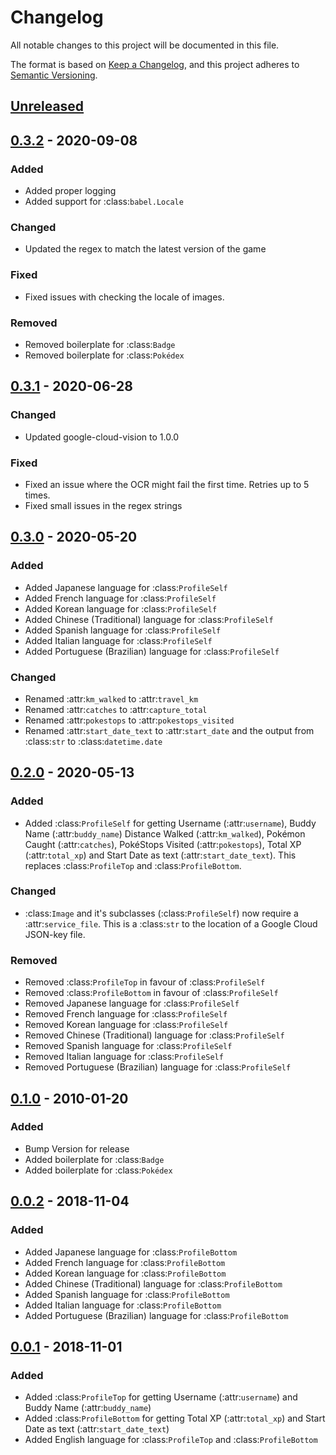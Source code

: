 # Changelog
All notable changes to this project will be documented in this file.

The format is based on [Keep a Changelog](https://keepachangelog.com/en/1.0.0/),
and this project adheres to [Semantic Versioning](https://semver.org/spec/v2.0.0.html).

## [Unreleased]

## [0.3.2] - 2020-09-08
### Added
- Added proper logging
- Added support for :class:`babel.Locale`

### Changed
- Updated the regex to match the latest version of the game

### Fixed
- Fixed issues with checking the locale of images.

### Removed
- Removed boilerplate for :class:`Badge`
- Removed boilerplate for :class:`Pokédex`



## [0.3.1] - 2020-06-28
### Changed
- Updated google-cloud-vision to 1.0.0

### Fixed
- Fixed an issue where the OCR might fail the first time. Retries up to 5 times.
- Fixed small issues in the regex strings


## [0.3.0] - 2020-05-20
### Added
- Added Japanese language for :class:`ProfileSelf`
- Added French language for :class:`ProfileSelf`
- Added Korean language for :class:`ProfileSelf`
- Added Chinese (Traditional) language for :class:`ProfileSelf`
- Added Spanish language for :class:`ProfileSelf`
- Added Italian language for :class:`ProfileSelf`
- Added Portuguese (Brazilian) language for :class:`ProfileSelf`

### Changed
- Renamed :attr:`km_walked` to :attr:`travel_km`
- Renamed :attr:`catches` to :attr:`capture_total`
- Renamed :attr:`pokestops` to :attr:`pokestops_visited`
- Renamed :attr:`start_date_text` to :attr:`start_date` and the output from :class:`str` to :class:`datetime.date`

## [0.2.0] - 2020-05-13
### Added
- Added :class:`ProfileSelf` for getting Username (:attr:`username`), Buddy Name (:attr:`buddy_name`)
Distance Walked (:attr:`km_walked`), Pokémon Caught (:attr:`catches`),
PokéStops Visited (:attr:`pokestops`), Total XP (:attr:`total_xp`) and Start Date as text (:attr:`start_date_text`).
This replaces :class:`ProfileTop` and :class:`ProfileBottom`.

### Changed
- :class:`Image` and it's subclasses (:class:`ProfileSelf`) now require a :attr:`service_file`.
This is a :class:`str` to the location of a Google Cloud JSON-key file.


### Removed
- Removed :class:`ProfileTop` in favour of :class:`ProfileSelf`
- Removed :class:`ProfileBottom` in favour of :class:`ProfileSelf`
- Removed Japanese language for :class:`ProfileSelf`
- Removed French language for :class:`ProfileSelf`
- Removed Korean language for :class:`ProfileSelf`
- Removed Chinese (Traditional) language for :class:`ProfileSelf`
- Removed Spanish language for :class:`ProfileSelf`
- Removed Italian language for :class:`ProfileSelf`
- Removed Portuguese (Brazilian) language for :class:`ProfileSelf`

## [0.1.0] - 2010-01-20
### Added
- Bump Version for release
- Added boilerplate for :class:`Badge`
- Added boilerplate for :class:`Pokédex`

## [0.0.2] - 2018-11-04
### Added
- Added Japanese language for :class:`ProfileBottom`
- Added French language for :class:`ProfileBottom`
- Added Korean language for :class:`ProfileBottom`
- Added Chinese (Traditional) language for :class:`ProfileBottom`
- Added Spanish language for :class:`ProfileBottom`
- Added Italian language for :class:`ProfileBottom`
- Added Portuguese (Brazilian) language for :class:`ProfileBottom`

## [0.0.1] - 2018-11-01
### Added
- Added :class:`ProfileTop` for getting Username (:attr:`username`) and Buddy Name (:attr:`buddy_name`)
- Added :class:`ProfileBottom` for getting Total XP (:attr:`total_xp`) and Start Date as text (:attr:`start_date_text`)
- Added English language for :class:`ProfileTop` and :class:`ProfileBottom`

[Unreleased]: https://github.com/TrainerDex/PogoOCR/compare/0.3.2...develop
[0.3.2]: https://github.com/TrainerDex/PogoOCR/compare/0.3.1...0.3.2
[0.3.1]: https://github.com/TrainerDex/PogoOCR/compare/0.3.0...0.3.1
[0.3.0]: https://github.com/TrainerDex/PogoOCR/compare/0.2.0...0.3.0
[0.2.0]: https://github.com/TrainerDex/PogoOCR/compare/0.1.0...0.2.0
[0.1.0]: https://github.com/TrainerDex/PogoOCR/compare/0.0.2...0.1.0
[0.0.2]: https://github.com/TrainerDex/PogoOCR/compare/0.0.1...0.0.2
[0.0.1]: https://github.com/TrainerDex/PogoOCR/releases/tag/0.0.1
